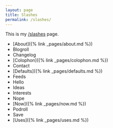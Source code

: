 ```yaml
---
layout: page
title: Slashes
permalink: /slashes/
---
```


This is my [/slashes](https://slashpages.net) page.

- [About]({% link _pages/about.md %})
- Blogroll
- Changelog
- [Colophon]({% link _pages/colophon.md %})
- Contact
- [Defaults]({% link _pages/defaults.md %})
- Feeds
- Hello
- Ideas
- Interests
- Nope
- [Now]({% link _pages/now.md %})
- Podroll
- Save
- [Uses]({% link _pages/uses.md %})
